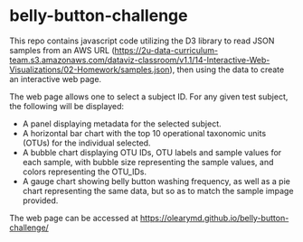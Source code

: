 # belly-button-challenge

This repo contains javascript code utilizing the D3 library to read JSON samples from an AWS URL (https://2u-data-curriculum-team.s3.amazonaws.com/dataviz-classroom/v1.1/14-Interactive-Web-Visualizations/02-Homework/samples.json), then using the data to create an interactive web page.  

The web page allows one to select a subject ID.  For any given test subject, the following will be displayed: 

* A panel displaying metadata for the selected subject.
* A horizontal bar chart with the top 10 operational taxonomic units (OTUs) for the individual selected.  
* A bubble chart displaying OTU IDs, OTU labels and sample values for each sample, with bubble size representing the sample values, and colors representing the OTU_IDs.  
* A gauge chart showing belly button washing frequency, as well as a pie chart representing the same data, but so as to match the sample impage provided.  

The web page can be accessed at https://olearymd.github.io/belly-button-challenge/
